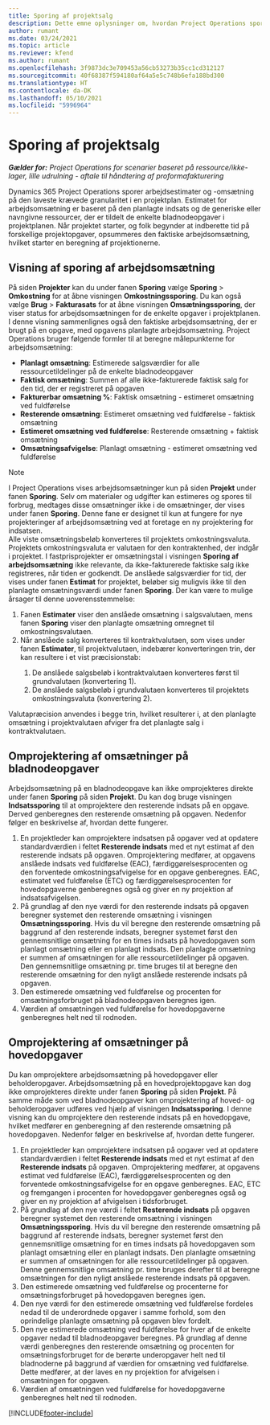 ```yaml
---
title: Sporing af projektsalg
description: Dette emne oplysninger om, hvordan Project Operations sporer status i forhold til arbejdsomsætning på et projekt.
author: rumant
ms.date: 03/24/2021
ms.topic: article
ms.reviewer: kfend
ms.author: rumant
ms.openlocfilehash: 3f9873dc3e709453a56cb53273b35cc1cd312127
ms.sourcegitcommit: 40f68387f594180af64a5e5c748b6efa188bd300
ms.translationtype: HT
ms.contentlocale: da-DK
ms.lasthandoff: 05/10/2021
ms.locfileid: "5996964"
---
```

# <a name="project-sales-tracking"></a>Sporing af projektsalg

_**Gælder for:** Project Operations for scenarier baseret på ressource/ikke-lager, lille udrulning - aftale til håndtering af proformafakturering_

Dynamics 365 Project Operations sporer arbejdsestimater og -omsætning på den laveste krævede granularitet i en projektplan. Estimatet for arbejdsomsætning er baseret på den planlagte indsats og de generiske eller navngivne ressourcer, der er tildelt de enkelte bladnodeopgaver i projektplanen. Når projektet starter, og folk begynder at indberette tid på forskellige projektopgaver, opsummeres den faktiske arbejdsomsætning, hvilket starter en beregning af projektionerne.

## <a name="labor-revenue-tracking-view"></a>Visning af sporing af arbejdsomsætning

På siden **Projekter** kan du under fanen **Sporing** vælge **Sporing** > **Omkostning** for at åbne visningen **Omkostningssporing**. Du kan også vælge **Brug** > **Fakturasats** for at åbne visningen **Omsætningssporing**, der viser status for arbejdsomsætningen for de enkelte opgaver i projektplanen. I denne visning sammenlignes også den faktiske arbejdsomsætning, der er brugt på en opgave, med opgavens planlagte arbejdsomsætning. Project Operations bruger følgende formler til at beregne målepunkterne for arbejdsomsætning:

- **Planlagt omsætning**: Estimerede salgsværdier for alle ressourcetildelinger på de enkelte bladnodeopgaver
- **Faktisk omsætning**: Summen af alle ikke-fakturerede faktisk salg for den tid, der er registreret på opgaven
- **Fakturerbar omsætning %**: Faktisk omsætning - estimeret omsætning ved fuldførelse
- **Resterende omsætning**: Estimeret omsætning ved fuldførelse - faktisk omsætning
- **Estimeret omsætning ved fuldførelse**: Resterende omsætning + faktisk omsætning
- **Omsætningsafvigelse**: Planlagt omsætning - estimeret omsætning ved fuldførelse


> [!NOTE]
> I Project Operations vises arbejdsomsætninger kun på siden **Projekt** under fanen **Sporing**. Selv om materialer og udgifter kan estimeres og spores til forbrug, medtages disse omsætninger ikke i de omsætninger, der vises under fanen **Sporing**. Denne fane er designet til kun at fungere for nye projekteringer af arbejdsomsætning ved at foretage en ny projektering for indsatsen.  
> Alle viste omsætningsbeløb konverteres til projektets omkostningsvaluta. Projektets omkostningsvaluta er valutaen for den kontraktenhed, der indgår i projektet. I fastprisprojekter er omsætningstal i visningen **Sporing af arbejdsomsætning** ikke relevante, da ikke-fakturerede faktiske salg ikke registreres, når tiden er godkendt.
> De anslåede salgsværdier for tid, der vises under fanen **Estimat** for projektet, beløber sig muligvis ikke til den planlagte omsætningsværdi under fanen **Sporing**. Der kan være to mulige årsager til denne uoverensstemmelse:
><ol>
   ><li> Fanen <b>Estimater</b> viser den anslåede omsætning i salgsvalutaen, mens fanen <b>Sporing</b> viser den planlagte omsætning omregnet til omkostningsvalutaen. </li>
   ><li> Når anslåede salg konverteres til kontraktvalutaen, som vises under fanen <b>Estimater</b>, til projektvalutaen, indebærer konverteringen trin, der kan resultere i et vist præcisionstab: </li>
><ol>
><li> De anslåede salgsbeløb i kontraktvalutaen konverteres først til grundvalutaen (konvertering 1).</li>
><li> De anslåede salgsbeløb i grundvalutaen konverteres til projektets omkostningsvaluta (konvertering 2). </li>
></ol>
></ol>
> Valutapræcision anvendes i begge trin, hvilket resulterer i, at den planlagte omsætning i projektvalutaen afviger fra det planlagte salg i kontraktvalutaen.
   

## <a name="reprojecting-revenues-on-leaf-node-tasks"></a>Omprojektering af omsætninger på bladnodeopgaver

Arbejdsomsætning på en bladnodeopgave kan ikke omprojekteres direkte under fanen **Sporing** på siden **Projekt**. Du kan dog bruge visningen **Indsatssporing** til at omprojektere den resterende indsats på en opgave. Derved genberegnes den resterende omsætning på opgaven. Nedenfor følger en beskrivelse af, hvordan dette fungerer.

1. En projektleder kan omprojektere indsatsen på opgaver ved at opdatere standardværdien i feltet **Resterende indsats** med et nyt estimat af den resterende indsats på opgaven. Omprojektering medfører, at opgavens anslåede indsats ved fuldførelse (EAC), færdiggørelsesprocenten og den forventede omkostningsafvigelse for en opgave genberegnes. EAC, estimatet ved fuldførelse (ETC) og færdiggørelsesprocenten for hovedopgaverne genberegnes også og giver en ny projektion af indsatsafvigelsen.
2. På grundlag af den nye værdi for den resterende indsats på opgaven beregner systemet den resterende omsætning i visningen **Omsætningssporing**. Hvis du vil beregne den resterende omsætning på baggrund af den resterende indsats, beregner systemet først den gennemsnitlige omsætning for en times indsats på hovedopgaven som planlagt omsætning eller en planlagt indsats. Den planlagte omsætning er summen af omsætningen for alle ressourcetildelinger på opgaven. Den gennemsnitlige omsætning pr. time bruges til at beregne den resterende omsætning for den nyligt anslåede resterende indsats på opgaven.
3. Den estimerede omsætning ved fuldførelse og procenten for omsætningsforbruget på bladnodeopgaven beregnes igen.
4. Værdien af omsætningen ved fuldførelse for hovedopgaverne genberegnes helt ned til rodnoden.

## <a name="reprojecting-revenues-on-summary-tasks"></a>Omprojektering af omsætninger på hovedopgaver

Du kan omprojektere arbejdsomsætning på hovedopgaver eller beholderopgaver. Arbejdsomsætning på en hovedprojektopgave kan dog ikke omprojekteres direkte under fanen **Sporing** på siden **Projekt**. På samme måde som ved bladnodeopgaver kan omprojektering af hoved- og beholderopgaver udføres ved hjælp af visningen **Indsatssporing**. I denne visning kan du omprojektere den resterende indsats på en hovedopgave, hvilket medfører en genberegning af den resterende omsætning på hovedopgaven. Nedenfor følger en beskrivelse af, hvordan dette fungerer.

1. En projektleder kan omprojektere indsatsen på opgaver ved at opdatere standardværdien i feltet **Resterende indsats** med et nyt estimat af den **Resterende indsats** på opgaven. Omprojektering medfører, at opgavens estimat ved fuldførelse (EAC), færdiggørelsesprocenten og den forventede omkostningsafvigelse for en opgave genberegnes. EAC, ETC og fremgangen i procenten for hovedopgaver genberegnes også og giver en ny projektion af afvigelsen i tidsforbruget.
2. På grundlag af den nye værdi i feltet **Resterende indsats** på opgaven beregner systemet den resterende omsætning i visningen **Omsætningssporing**. Hvis du vil beregne den resterende omsætning på baggrund af resterende indsats, beregner systemet først den gennemsnitlige omsætning for en times indsats på hovedopgaven som planlagt omsætning eller en planlagt indsats. Den planlagte omsætning er summen af omsætningen for alle ressourcetildelinger på opgaven. Denne gennemsnitlige omsætning pr. time bruges derefter til at beregne omsætningen for den nyligt anslåede resterende indsats på opgaven.
3. Den estimerede omsætning ved fuldførelse og procenterne for omsætningsforbruget på hovedopgaven beregnes igen.
4. Den nye værdi for den estimerede omsætning ved fuldførelse fordeles nedad til de underordnede opgaver i samme forhold, som den oprindelige planlagte omsætning på opgaven blev fordelt.
5. Den nye estimerede omsætning ved fuldførelse for hver af de enkelte opgaver nedad til bladnodeopgaver beregnes. På grundlag af denne værdi genberegnes den resterende omsætning og procenten for omsætningsforbruget for de berørte underopgaver helt ned til bladnoderne på baggrund af værdien for omsætning ved fuldførelse. Dette medfører, at der laves en ny projektion for afvigelsen i omsætningen for opgaven. 
6. Værdien af omsætningen ved fuldførelse for hovedopgaverne genberegnes helt ned til rodnoden.


[!INCLUDE[footer-include](../includes/footer-banner.md)]

